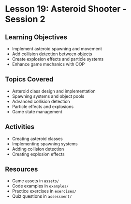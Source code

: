 # Lesson 19: Asteroid Shooter - Session 2

## Learning Objectives
- Implement asteroid spawning and movement
- Add collision detection between objects
- Create explosion effects and particle systems
- Enhance game mechanics with OOP

## Topics Covered
- Asteroid class design and implementation
- Spawning systems and object pools
- Advanced collision detection
- Particle effects and explosions
- Game state management

## Activities
- Creating asteroid classes
- Implementing spawning systems
- Adding collision detection
- Creating explosion effects

## Resources
- Game assets in `assets/`
- Code examples in `examples/`
- Practice exercises in `exercises/`
- Quiz questions in `assessment/`
